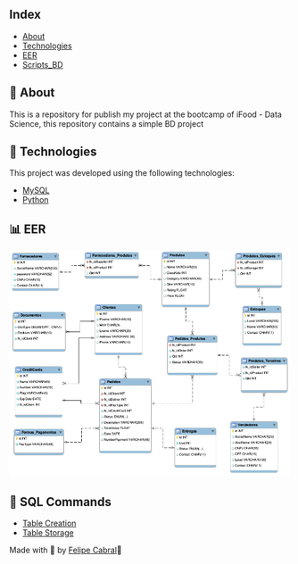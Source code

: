 ## Index
* [About](#ancora1)
* [Technologies](#ancora2)
* [EER](#ancora3)
* [Scripts_BD](#ancora4)

## 💭 About
<a id="#ancora1"></a>
This is a repository for publish my project at the bootcamp of iFood - Data Science, this repository contains a simple BD project

## 🧪 Technologies
<a id="#ancora2"></a>
This project was developed using the following technologies:

- [MySQL](https://www.mysql.com/)
- [Python](https://www.python.org/)

## 📊 EER
<a id="#ancora3"></a>
![img](assets/Ecommerce_EER.png)

## 📝 SQL Commands
<a id="#ancora4"></a>

- [Table Creation](assets/criandoTabelaSQL.sql)
- [Table Storage](assets/povoandoTabelas.sql)




Made with 💜 by [Felipe Cabral](https://github.com/FCabral07)👋